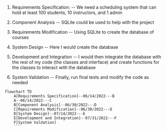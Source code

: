 1.	Requirements Specification:
-- We need a scheduling system that can hold at least 100 students, 10 instructors, and 1 admin

2.	Component Analysis
-- SQLite could be used to help with the project

3.	Requirements Modification
-- Using SQLite to create the database of courses

4.	System Design
-- Here I would create the database

5.	Development and Integration
-- I would then integrate the database with the rest of my code (the classes and interface) and create functions for the classes to interact with the database

6.	System Validation 
-- Finally, run final tests and modify the code as needed

```mermaid
flowchart TD
    A[Requirements Specification]--06/14/2022---B
    A--06/14/2022---C
    B[Component Analysis]--06/30/2022---D
    C[Rqeuirements Modification]--06/30/2022---D
    D[System Design]--07/14/2022---E
    E[Development and Integration]--07/31/2022---F
    F[System Valdation]
    ```
